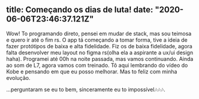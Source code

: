 title: Começando os dias de luta!
date: "2020-06-06T23:46:37.121Z"
---

Wow! To programando direto, pensei em mudar de stack, mas sou teimosa e quero ir até o fim rs.
O app tá começando a tomar forma, tive a ideia de fazer protótipos de baixa e alta fidelidade. Fiz os de baixa fidelidade, agora falta desenvolver meu layout no figma rs(olha ela a aspirante a ux/ui design haha). Programei até 00h na noite passada, mas vamos continuando.
Ainda ao som de L7, agora vamos com treinado.
Tô aqui lembrando do vídeo do Kobe e pensando em que eu posso melhorar. Mas to feliz com minha evolução.

...perguntaram se eu to bem, sinceramente eu to impossível🎶🎶🎶.
